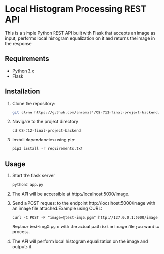 # Local Histogram Processing REST API

This is a simple Python REST API built with Flask that accepts an image as input, performs local histogram equalization on it and returns the image in the response

## Requirements

- Python 3.x
- Flask

## Installation

1. Clone the repository:

   ```bash
   git clone https://github.com/annamal4/CS-712-final-project-backend.git
   ```

2. Navigate to the project directory

   ```
   cd CS-712-final-project-backend
   ```

3. Install dependencies using pip:

   ```
   pip3 install -r requirements.txt
   ```

## Usage

1. Start the flask server

    ```
    python3 app.py
    ```

2. The API will be accessible at http://localhost:5000/image.

3. Send a POST request to the endpoint http://localhost:5000/image with an image file attached.Example using CURL:

    ```
    curl -X POST -F "image=@test-img5.pgm" http://127.0.0.1:5000/image
    ```

    Replace test-img5.pgm with the actual path to the image file you want to process.

4. The API will perform local histogram equalization on the image and outputs it.
